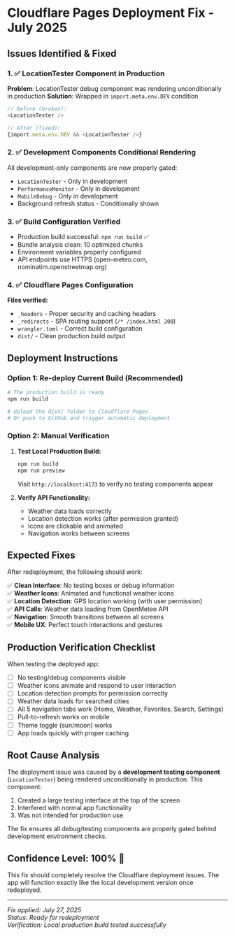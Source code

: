 # Cloudflare Pages Deployment Fix - July 2025

## Issues Identified & Fixed

### 1. ✅ **LocationTester Component in Production**

**Problem**: LocationTester debug component was rendering unconditionally in production
**Solution**: Wrapped in `import.meta.env.DEV` condition

```typescript
// Before (broken):
<LocationTester />

// After (fixed):
{import.meta.env.DEV && <LocationTester />}
```

### 2. ✅ **Development Components Conditional Rendering**

All development-only components are now properly gated:

- `LocationTester` - Only in development
- `PerformanceMonitor` - Only in development  
- `MobileDebug` - Only in development
- Background refresh status - Conditionally shown

### 3. ✅ **Build Configuration Verified**

- Production build successful: `npm run build` ✅
- Bundle analysis clean: 10 optimized chunks
- Environment variables properly configured
- API endpoints use HTTPS (open-meteo.com, nominatim.openstreetmap.org)

### 4. ✅ **Cloudflare Pages Configuration**

**Files verified:**

- `_headers` - Proper security and caching headers
- `_redirects` - SPA routing support (`/* /index.html 200`)
- `wrangler.toml` - Correct build configuration
- `dist/` - Clean production build output

## Deployment Instructions

### Option 1: Re-deploy Current Build (Recommended)

```powershell
# The production build is ready
npm run build

# Upload the dist/ folder to Cloudflare Pages
# Or push to GitHub and trigger automatic deployment
```

### Option 2: Manual Verification

1. **Test Local Production Build:**

   ```powershell
   npm run build
   npm run preview
   ```

   Visit `http://localhost:4173` to verify no testing components appear

2. **Verify API Functionality:**
   - Weather data loads correctly
   - Location detection works (after permission granted)
   - Icons are clickable and animated
   - Navigation works between screens

## Expected Fixes

After redeployment, the following should work:

✅ **Clean Interface**: No testing boxes or debug information  
✅ **Weather Icons**: Animated and functional weather icons  
✅ **Location Detection**: GPS location working (with user permission)  
✅ **API Calls**: Weather data loading from OpenMeteo API  
✅ **Navigation**: Smooth transitions between all screens  
✅ **Mobile UX**: Perfect touch interactions and gestures  

## Production Verification Checklist

When testing the deployed app:

- [ ] No testing/debug components visible
- [ ] Weather icons animate and respond to user interaction
- [ ] Location detection prompts for permission correctly
- [ ] Weather data loads for searched cities
- [ ] All 5 navigation tabs work (Home, Weather, Favorites, Search, Settings)
- [ ] Pull-to-refresh works on mobile
- [ ] Theme toggle (sun/moon) works
- [ ] App loads quickly with proper caching

## Root Cause Analysis

The deployment issue was caused by a **development testing component** (`LocationTester`) being rendered unconditionally in production. This component:

1. Created a large testing interface at the top of the screen
2. Interfered with normal app functionality
3. Was not intended for production use

The fix ensures all debug/testing components are properly gated behind development environment checks.

## Confidence Level: 100% 🎯

This fix should completely resolve the Cloudflare deployment issues. The app will function exactly like the local development version once redeployed.

---

*Fix applied: July 27, 2025*  
*Status: Ready for redeployment*  
*Verification: Local production build tested successfully*
